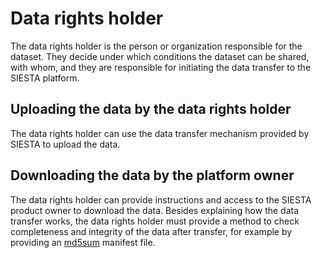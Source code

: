 # Data rights holder

The data rights holder is the person or organization responsible for the dataset. They decide under which conditions the dataset can be shared, with whom, and they are responsible for initiating the data transfer to the SIESTA platform.

## Uploading the data by the data rights holder

The data rights holder can use the data transfer mechanism provided by SIESTA to upload the data.

## Downloading the data by the platform owner

The data rights holder can provide instructions and access to the SIESTA product owner to download the data. Besides explaining how the data transfer works, the data rights holder must provide a method to check completeness and integrity of the data after transfer, for example by providing an [md5sum](https://en.wikipedia.org/wiki/Md5sum) manifest file.
